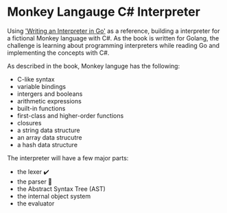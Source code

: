 # Monkey Langauge C# Interpreter

Using ['Writing an Interpreter in Go'](https://interpreterbook.com/) as a reference, building a interpreter for a fictional Monkey language with C#. As the book is written for Golang, the challenge is learning about programming interpreters while reading Go and implementing the concepts with C#.

As described in the book, Monkey languge has the following:

- C-like syntax
- variable bindings
- intergers and booleans
- arithmetic expressions
- built-in functions
- first-class and higher-order functions
- closures
- a string data structure
- an array data strucutre
- a hash data structure

The interpreter will have a few major parts:

- the lexer ✔️
- the parser 🚧
- the Abstract Syntax Tree (AST)
- the internal object system
- the evaluator
